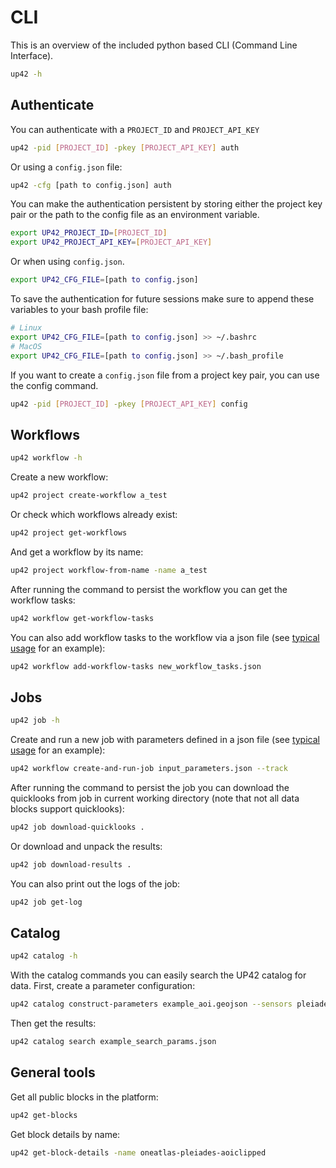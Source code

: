 # CLI

This is an overview of the included python based CLI (Command Line Interface).

```bash
up42 -h
```

## Authenticate
You can authenticate with a `PROJECT_ID` and `PROJECT_API_KEY`
```bash
up42 -pid [PROJECT_ID] -pkey [PROJECT_API_KEY] auth
```

Or using a `config.json` file:
```bash
up42 -cfg [path to config.json] auth
```

You can make the authentication persistent by storing either the project key
pair or the path to the config file as an environment variable.

```bash
export UP42_PROJECT_ID=[PROJECT_ID]
export UP42_PROJECT_API_KEY=[PROJECT_API_KEY]
```

Or when using `config.json`.

```bash
export UP42_CFG_FILE=[path to config.json]
```

To save the authentication for future sessions make sure to append these variables
to your bash profile file:
```bash
# Linux
export UP42_CFG_FILE=[path to config.json] >> ~/.bashrc
# MacOS
export UP42_CFG_FILE=[path to config.json] >> ~/.bash_profile
```

If you want to create a `config.json` file from a project key pair, you can use the
config command.

```bash
up42 -pid [PROJECT_ID] -pkey [PROJECT_API_KEY] config
```

## Workflows
```bash
up42 workflow -h
```

Create a new workflow:
```bash
up42 project create-workflow a_test
```

Or check which workflows already exist:
```bash
up42 project get-workflows
```

And get a workflow by its name:
```bash
up42 project workflow-from-name -name a_test
```

After running the command to persist the workflow you can get the workflow tasks:

```bash
up42 workflow get-workflow-tasks
```

You can also add workflow tasks to the workflow via a json file (see [typical usage](04_typical_usage.md) for an example):
```bash
up42 workflow add-workflow-tasks new_workflow_tasks.json
```

## Jobs
```bash
up42 job -h
```

Create and run a new job with parameters defined in a json file (see [typical usage](04_typical_usage.md) for an example):
```bash
up42 workflow create-and-run-job input_parameters.json --track
```

After running the command to persist the job you can download the quicklooks from
job in current working directory (note that not all data blocks support quicklooks):
```bash
up42 job download-quicklooks .
```
Or download and unpack the results:
```bash
up42 job download-results .
```

You can also print out the logs of the job:
```bash
up42 job get-log
```

## Catalog
```bash
up42 catalog -h
```

With the catalog commands you can easily search the UP42 catalog for data. First,
create a parameter configuration:
```bash
up42 catalog construct-parameters example_aoi.geojson --sensors pleiades --max-cloud-cover 5
```

Then get the results:
```bash
up42 catalog search example_search_params.json
```

## General tools

Get all public blocks in the platform:
```bash
up42 get-blocks
```

Get block details by name:
```bash
up42 get-block-details -name oneatlas-pleiades-aoiclipped
```
